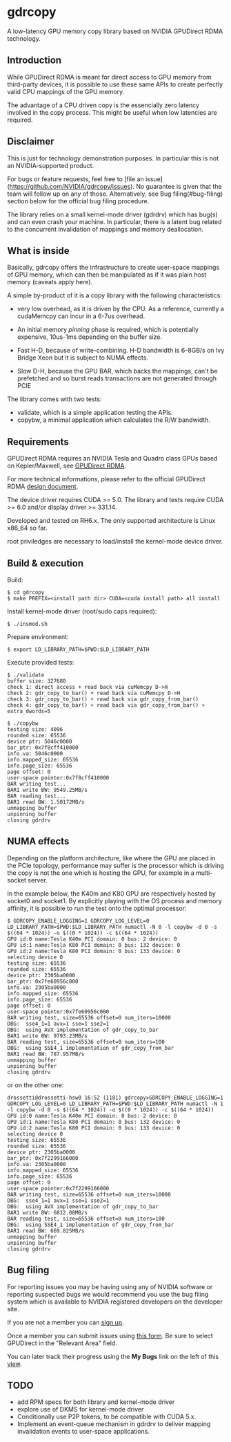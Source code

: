 # gdrcopy

A low-latency GPU memory copy library based on NVIDIA GPUDirect RDMA
technology.


## Introduction

While GPUDirect RDMA is meant for direct access to GPU memory from
third-party devices, it is possible to use these same APIs to create
perfectly valid CPU mappings of the GPU memory.

The advantage of a CPU driven copy is the essencially zero latency
involved in the copy process. This might be useful when low latencies
are required.


## Disclaimer

This is just for technology demonstration purposes. In particular this
is not an NVIDIA-supported product. 

For bugs or feature requests, feel free to [file an issue]
(https://github.com/NVIDIA/gdrcopy/issues). No guarantee is given that the
team will follow up on any of those. 
Alternatively, see Bug filing(#bug-filing) section below for the official bug filing procedure.

The library relies on a small kernel-mode driver (gdrdrv) which has
bug(s) and can even crash your machine.  In particular, there is a
latent bug related to the concurrent invalidation of mappings and
memory deallocation.


## What is inside

Basically, gdrcopy offers the infrastructure to create user-space
mappings of GPU memory, which can then be manipulated as if it was
plain host memory (caveats apply here).

A simple by-product of it is a copy library with the following characteristics:
- very low overhead, as it is driven by the CPU. As a reference, currently a 
  cudaMemcpy can incur in a 6-7us overhead.

- An initial memory *pinning* phase is required, which is potentially expensive,
  10us-1ms depending on the buffer size.

- Fast H-D, because of write-combining. H-D bandwidth is 6-8GB/s on Ivy
  Bridge Xeon but it is subject to NUMA effects.

- Slow D-H, because the GPU BAR, which backs the mappings, can't be
  prefetched and so burst reads transactions are not generated through
  PCIE

The library comes with two tests:
- validate, which is a simple application testing the APIs.
- copybw, a minimal application which calculates the R/W bandwidth.



## Requirements

GPUDirect RDMA requires an NVIDIA Tesla and Quadro class GPUs based on
Kepler/Maxwell, see [GPUDirect
RDMA](http://developer.nvidia.com/gpudirect). 

For more technical informations, please refer to the official
GPUDirect RDMA [design
document](http://docs.nvidia.com/cuda/gpudirect-rdma).

The device driver requires CUDA >= 5.0.
The library and tests require CUDA >= 6.0 and/or display driver >= 331.14.

Developed and tested on RH6.x. The only supported architecture is
Linux x86_64 so far.

root priviledges are necessary to load/install the kernel-mode device
driver.


## Build & execution

Build:
```shell
$ cd gdrcopy
$ make PREFIX=<install path dir> CUDA=<cuda install path> all install
```

Install kernel-mode driver (root/sudo caps required):
```shell
$ ./insmod.sh
```

Prepare environment:
```shell
$ export LD_LIBRARY_PATH=$PWD:$LD_LIBRARY_PATH
```

Execute provided tests:
```shell
$ ./validate
buffer size: 327680
check 1: direct access + read back via cuMemcpy D->H
check 2: gdr_copy_to_bar() + read back via cuMemcpy D->H
check 3: gdr_copy_to_bar() + read back via gdr_copy_from_bar()
check 4: gdr_copy_to_bar() + read back via gdr_copy_from_bar() + extra_dwords=5

$ ./copybw
testing size: 4096
rounded size: 65536
device ptr: 5046c0000
bar_ptr: 0x7f8cff410000
info.va: 5046c0000
info.mapped_size: 65536
info.page_size: 65536
page offset: 0
user-space pointer:0x7f8cff410000
BAR writing test...
BAR1 write BW: 9549.25MB/s
BAR reading test...
BAR1 read BW: 1.50172MB/s
unmapping buffer
unpinning buffer
closing gdrdrv
```

## NUMA effects

Depending on the platform architecture, like where the GPU are placed in
the PCIe topology, performance may suffer is the processor which is driving
the copy is not the one which is hosting the GPU, for example in a
multi-socket server.

In the example below, the K40m and K80 GPU are respectively hosted by
socket0 and socket1. By explicitly playing with the OS process and memory
affinity, it is possible to run the test onto the optimal processor:

```shell
$ GDRCOPY_ENABLE_LOGGING=1 GDRCOPY_LOG_LEVEL=0 LD_LIBRARY_PATH=$PWD:$LD_LIBRARY_PATH numactl -N 0 -l copybw -d 0 -s $((64 * 1024)) -o $((0 * 1024)) -c $((64 * 1024))
GPU id:0 name:Tesla K40m PCI domain: 0 bus: 2 device: 0
GPU id:1 name:Tesla K80 PCI domain: 0 bus: 132 device: 0
GPU id:2 name:Tesla K80 PCI domain: 0 bus: 133 device: 0
selecting device 0
testing size: 65536
rounded size: 65536
device ptr: 2305ba0000
bar_ptr: 0x7fe60956c000
info.va: 2305ba0000
info.mapped_size: 65536
info.page_size: 65536
page offset: 0
user-space pointer:0x7fe60956c000
BAR writing test, size=65536 offset=0 num_iters=10000
DBG:  sse4_1=1 avx=1 sse=1 sse2=1
DBG:  using AVX implementation of gdr_copy_to_bar
BAR1 write BW: 9793.23MB/s
BAR reading test, size=65536 offset=0 num_iters=100
DBG:  using SSE4_1 implementation of gdr_copy_from_bar
BAR1 read BW: 787.957MB/s
unmapping buffer
unpinning buffer
closing gdrdrv
```

or on the other one:
```shell
drossetti@drossetti-hsw0 16:52 (1181) gdrcopy>GDRCOPY_ENABLE_LOGGING=1 GDRCOPY_LOG_LEVEL=0 LD_LIBRARY_PATH=$PWD:$LD_LIBRARY_PATH numactl -N 1 -l copybw -d 0 -s $((64 * 1024)) -o $((0 * 1024)) -c $((64 * 1024))
GPU id:0 name:Tesla K40m PCI domain: 0 bus: 2 device: 0
GPU id:1 name:Tesla K80 PCI domain: 0 bus: 132 device: 0
GPU id:2 name:Tesla K80 PCI domain: 0 bus: 133 device: 0
selecting device 0
testing size: 65536
rounded size: 65536
device ptr: 2305ba0000
bar_ptr: 0x7f2299166000
info.va: 2305ba0000
info.mapped_size: 65536
info.page_size: 65536
page offset: 0
user-space pointer:0x7f2299166000
BAR writing test, size=65536 offset=0 num_iters=10000
DBG:  sse4_1=1 avx=1 sse=1 sse2=1
DBG:  using AVX implementation of gdr_copy_to_bar
BAR1 write BW: 6812.08MB/s
BAR reading test, size=65536 offset=0 num_iters=100
DBG:  using SSE4_1 implementation of gdr_copy_from_bar
BAR1 read BW: 669.825MB/s
unmapping buffer
unpinning buffer
closing gdrdrv
```


## Bug filing

For reporting issues you may be having using any of NVIDIA software or
reporting suspected bugs we would recommend you use the bug filing system
which is available to NVIDIA registered developers on the developer site.

If you are not a member you can [sign
up](https://developer.nvidia.com/accelerated-computing-developer).

Once a member you can submit issues using [this
form](https://developer.nvidia.com/nvbugs/cuda/add). Be sure to select
GPUDirect in the "Relevant Area" field.

You can later track their progress using the __My Bugs__ link on the left of
this [view](https://developer.nvidia.com/user).


## TODO

- add RPM specs for both library and kernel-mode driver
- explore use of DKMS for kernel-mode driver
- Conditionally use P2P tokens, to be compatible with CUDA 5.x.
- Implement an event-queue mechanism in gdrdrv to deliver mapping
  invalidation events to user-space applications.
